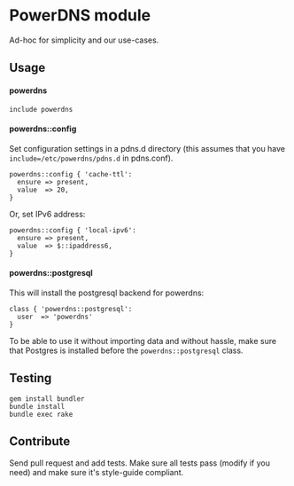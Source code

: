# PowerDNS module
Ad-hoc for simplicity and our use-cases.

## Usage

#### powerdns

    include powerdns

#### powerdns::config

Set configuration settings in a pdns.d directory (this assumes that you have `include=/etc/powerdns/pdns.d` in pdns.conf).

    powerdns::config { 'cache-ttl':
      ensure => present,
      value  => 20,
    }

Or, set IPv6 address:

    powerdns::config { 'local-ipv6':
      ensure => present,
      value  => $::ipaddress6,
    }

#### powerdns::postgresql

This will install the postgresql backend for powerdns:

    class { 'powerdns::postgresql':
      user  => 'powerdns'
    }

To be able to use it without importing data and without hassle, make sure that Postgres is installed before the `powerdns::postgresql` class.

## Testing

    gem install bundler
    bundle install
    bundle exec rake

## Contribute
Send pull request and add tests. Make sure all tests pass (modify if you need) and make sure it's style-guide compliant.
